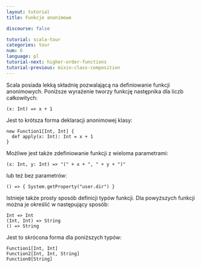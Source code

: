```yaml
---
layout: tutorial
title: Funkcje anonimowe

discourse: false

tutorial: scala-tour
categories: tour
num: 6
language: pl
tutorial-next: higher-order-functions
tutorial-previous: mixin-class-composition
---
```


Scala posiada lekką składnię pozwalającą na definiowanie funkcji anonimowych. Poniższe wyrażenie tworzy funkcję następnika dla liczb całkowitych:

```tut
(x: Int) => x + 1
```

Jest to krótsza forma deklaracji anonimowej klasy:

```tut
new Function1[Int, Int] {
  def apply(x: Int): Int = x + 1
}
```

Możliwe jest także zdefiniowanie funkcji z wieloma parametrami:

```tut
(x: Int, y: Int) => "(" + x + ", " + y + ")"
```

lub też bez parametrów:

```tut
() => { System.getProperty("user.dir") }
```

Istnieje także prosty sposób definicji typów funkcji. Dla powyższych funkcji można je określić w następujący sposób:

```
Int => Int
(Int, Int) => String
() => String
```

Jest to skrócona forma dla poniższych typów:

```
Function1[Int, Int]
Function2[Int, Int, String]
Function0[String]
```

